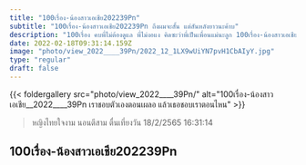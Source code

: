 ```yaml
---
title: "100เรื่อง-น้องสาวเอเชีย202239Pn"
subtitle: "100เรื่อง-น้องสาวเอเชีย202239Pn ถึงผมจะสั้น แต่สันหลังยาวนะค้าบ"
description: "100เรื่อง คบพี่ไม่ต้องดูแล พี่ไม่งอแง คิดซะว่าพี่เป็นเพื่อนแม่นะลูก 100เรื่อง-น้องสาวเอเชีย202239Pn 18/2/2565 16:31:14"
date: 2022-02-18T09:31:14.159Z
image: "photo/view_2022____39Pn/2022_12_1LX9wUiYN7pvH1CbAIyY.jpg"
type: "regular"
draft: false
---
```


{{< foldergallery src="photo/view_2022____39Pn/" alt="100เรื่อง-น้องสาวเอเชีย__2022____39Pn เราชอบตัวเองตอนเผลอ แล้วเธอชอบเราตอนไหน" >}}


> หญิงไทยใจงาม นอนตีสาม ตื่นเที่ยงวัน 18/2/2565 16:31:14

## 100เรื่อง-น้องสาวเอเชีย202239Pn
